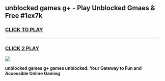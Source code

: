 
## unblocked games g+ - Play Unblocked Gmaes & Free #1ex7k
<h3>
<a href="https://premium.freeplayer.one?title=unblocked_games_g+&ref=03M">CLICK TO PLAY</a></h3>
<hr>

<h3>
<a href="https://premium.freeplayer.one?title=unblocked_games_g+&ref=03M">CLICK 2 PLAY</a>
  
</h3>

<a href="https://premium.freeplayer.one?title=unblocked_games_g+&ref=03M"><img src="https://clearcache.store/games.png"></a>


**unblocked games g+ games unblocked: Your Gateway to Fun and Accessible Online Gaming**
